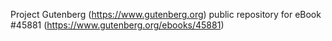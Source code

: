 Project Gutenberg (https://www.gutenberg.org) public repository for eBook #45881 (https://www.gutenberg.org/ebooks/45881)
